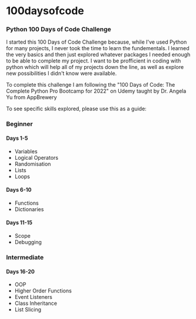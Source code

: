 # 100daysofcode
### Python 100 Days of Code Challenge

I started this 100 Days of Code Challenge because, while I've used Python for many projects, I never took the time to learn the fundementals. I learned the very
basics and then just explored whatever packages I needed enough to be able to complete my project. I want to be profficient in coding with python which will help 
all of my projects down the line, as well as explore new possibilities I didn't know were available.

To complete this challenge I am following the "100 Days of Code: The Complete Python Pro Bootcamp for 2022" on Udemy taught by Dr. Angela Yu from AppBrewery

To see specific skills explored, please use this as a guide: 

### Beginner
#### Days 1-5
- Variables
- Logical Operators
- Randomisation
- Lists
- Loops

#### Days 6-10
- Functions
- Dictionaries

#### Days 11-15
- Scope
- Debugging

### Intermediate
#### Days 16-20
- OOP
- Higher Order Functions
- Event Listeners
- Class Inheritance
- List Slicing

